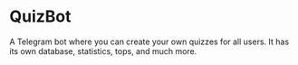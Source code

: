 # QuizBot
A Telegram bot where you can create your own quizzes for all users. It has its own database, statistics, tops, and much more.
